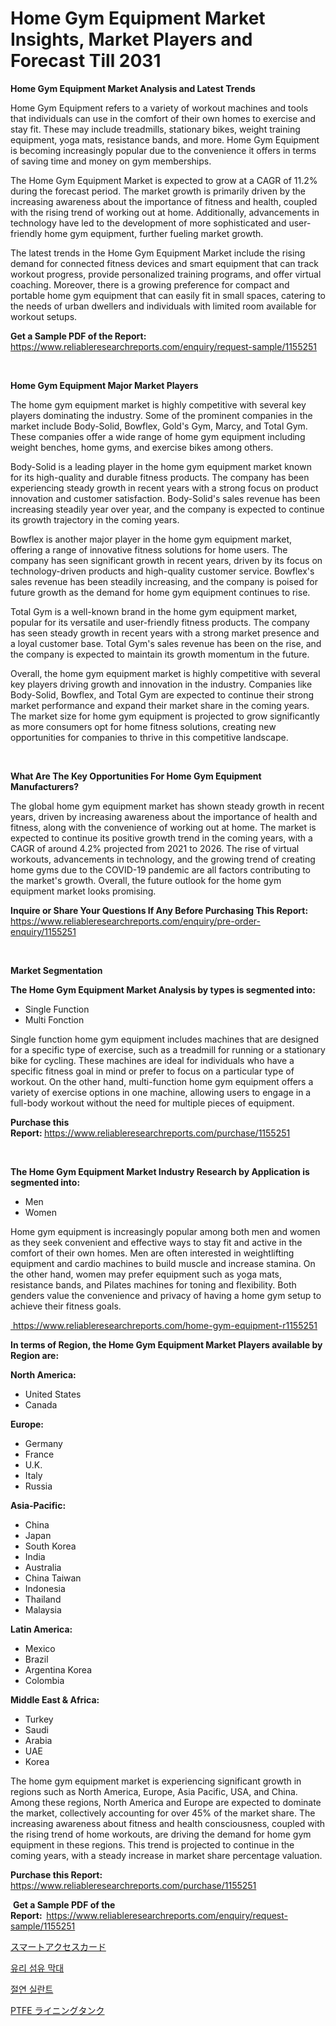 <p><h1>Home Gym Equipment Market Insights, Market Players and Forecast Till 2031</h1></p><p><strong>Home Gym Equipment Market Analysis and Latest Trends</strong></p>
<p><p>Home Gym Equipment refers to a variety of workout machines and tools that individuals can use in the comfort of their own homes to exercise and stay fit. These may include treadmills, stationary bikes, weight training equipment, yoga mats, resistance bands, and more. Home Gym Equipment is becoming increasingly popular due to the convenience it offers in terms of saving time and money on gym memberships.</p><p>The Home Gym Equipment Market is expected to grow at a CAGR of 11.2% during the forecast period. The market growth is primarily driven by the increasing awareness about the importance of fitness and health, coupled with the rising trend of working out at home. Additionally, advancements in technology have led to the development of more sophisticated and user-friendly home gym equipment, further fueling market growth.</p><p>The latest trends in the Home Gym Equipment Market include the rising demand for connected fitness devices and smart equipment that can track workout progress, provide personalized training programs, and offer virtual coaching. Moreover, there is a growing preference for compact and portable home gym equipment that can easily fit in small spaces, catering to the needs of urban dwellers and individuals with limited room available for workout setups.</p></p>
<p><strong>Get a Sample PDF of the Report:&nbsp;</strong> <a href="https://www.reliableresearchreports.com/enquiry/request-sample/1155251">https://www.reliableresearchreports.com/enquiry/request-sample/1155251</a></p>
<p>&nbsp;</p>
<p><strong>Home Gym Equipment Major Market Players</strong></p>
<p><p>The home gym equipment market is highly competitive with several key players dominating the industry. Some of the prominent companies in the market include Body-Solid, Bowflex, Gold's Gym, Marcy, and Total Gym. These companies offer a wide range of home gym equipment including weight benches, home gyms, and exercise bikes among others.</p><p>Body-Solid is a leading player in the home gym equipment market known for its high-quality and durable fitness products. The company has been experiencing steady growth in recent years with a strong focus on product innovation and customer satisfaction. Body-Solid's sales revenue has been increasing steadily year over year, and the company is expected to continue its growth trajectory in the coming years.</p><p>Bowflex is another major player in the home gym equipment market, offering a range of innovative fitness solutions for home users. The company has seen significant growth in recent years, driven by its focus on technology-driven products and high-quality customer service. Bowflex's sales revenue has been steadily increasing, and the company is poised for future growth as the demand for home gym equipment continues to rise.</p><p>Total Gym is a well-known brand in the home gym equipment market, popular for its versatile and user-friendly fitness products. The company has seen steady growth in recent years with a strong market presence and a loyal customer base. Total Gym's sales revenue has been on the rise, and the company is expected to maintain its growth momentum in the future.</p><p>Overall, the home gym equipment market is highly competitive with several key players driving growth and innovation in the industry. Companies like Body-Solid, Bowflex, and Total Gym are expected to continue their strong market performance and expand their market share in the coming years. The market size for home gym equipment is projected to grow significantly as more consumers opt for home fitness solutions, creating new opportunities for companies to thrive in this competitive landscape.</p></p>
<p>&nbsp;</p>
<p><strong>What Are The Key Opportunities For Home Gym Equipment Manufacturers?</strong></p>
<p><p>The global home gym equipment market has shown steady growth in recent years, driven by increasing awareness about the importance of health and fitness, along with the convenience of working out at home. The market is expected to continue its positive growth trend in the coming years, with a CAGR of around 4.2% projected from 2021 to 2026. The rise of virtual workouts, advancements in technology, and the growing trend of creating home gyms due to the COVID-19 pandemic are all factors contributing to the market's growth. Overall, the future outlook for the home gym equipment market looks promising.</p></p>
<p><strong>Inquire or Share Your Questions If Any Before Purchasing This Report:</strong> <a href="https://www.reliableresearchreports.com/enquiry/pre-order-enquiry/1155251">https://www.reliableresearchreports.com/enquiry/pre-order-enquiry/1155251</a></p>
<p>&nbsp;</p>
<p><strong>Market Segmentation</strong></p>
<p><strong>The Home Gym Equipment Market Analysis by types is segmented into:</strong></p>
<p><ul><li>Single Function</li><li>Multi Fonction</li></ul></p>
<p><p>Single function home gym equipment includes machines that are designed for a specific type of exercise, such as a treadmill for running or a stationary bike for cycling. These machines are ideal for individuals who have a specific fitness goal in mind or prefer to focus on a particular type of workout. On the other hand, multi-function home gym equipment offers a variety of exercise options in one machine, allowing users to engage in a full-body workout without the need for multiple pieces of equipment.</p></p>
<p><strong>Purchase this Report:&nbsp;</strong><a href="https://www.reliableresearchreports.com/purchase/1155251">https://www.reliableresearchreports.com/purchase/1155251</a></p>
<p>&nbsp;</p>
<p><strong>The Home Gym Equipment Market Industry Research by Application is segmented into:</strong></p>
<p><ul><li>Men</li><li>Women</li></ul></p>
<p><p>Home gym equipment is increasingly popular among both men and women as they seek convenient and effective ways to stay fit and active in the comfort of their own homes. Men are often interested in weightlifting equipment and cardio machines to build muscle and increase stamina. On the other hand, women may prefer equipment such as yoga mats, resistance bands, and Pilates machines for toning and flexibility. Both genders value the convenience and privacy of having a home gym setup to achieve their fitness goals.</p></p>
<p><a href="https://www.reliableresearchreports.com/home-gym-equipment-r1155251">&nbsp;https://www.reliableresearchreports.com/home-gym-equipment-r1155251</a></p>
<p><strong>In terms of Region, the Home Gym Equipment Market Players available by Region are:</strong></p>
<p>
    <p> <strong> North America: </strong>
        <ul>
            <li>United States</li>
            <li>Canada</li>
        </ul>
        </p> 
    <p> <strong> Europe: </strong>
        <ul>
            <li>Germany</li>
            <li>France</li>
            <li>U.K.</li>
            <li>Italy</li>
            <li>Russia</li>
        </ul>
        </p> 
    <p> <strong> Asia-Pacific: </strong>
        <ul>
            <li>China</li>
            <li>Japan</li>
            <li>South Korea</li>
            <li>India</li>
            <li>Australia</li>
            <li>China Taiwan</li>
            <li>Indonesia</li>
            <li>Thailand</li>
            <li>Malaysia</li>
        </ul>
        </p> 
    <p> <strong> Latin America: </strong>
        <ul>
            <li>Mexico</li>
            <li>Brazil</li>
            <li>Argentina Korea</li>
            <li>Colombia</li>
        </ul>
        </p> 
    <p> <strong> Middle East & Africa: </strong>
        <ul>
            <li>Turkey</li>
            <li>Saudi</li>
            <li>Arabia</li>
            <li>UAE</li>
            <li>Korea</li>
        </ul>
    </p>
    </p>
<p><p>The home gym equipment market is experiencing significant growth in regions such as North America, Europe, Asia Pacific, USA, and China. Among these regions, North America and Europe are expected to dominate the market, collectively accounting for over 45% of the market share. The increasing awareness about fitness and health consciousness, coupled with the rising trend of home workouts, are driving the demand for home gym equipment in these regions. This trend is projected to continue in the coming years, with a steady increase in market share percentage valuation.</p></p>
<p><strong>Purchase this Report: </strong><a href="https://www.reliableresearchreports.com/purchase/1155251">https://www.reliableresearchreports.com/purchase/1155251</a></p>
<p>&nbsp;<strong>Get a Sample PDF of the Report:&nbsp;&nbsp;</strong><a href="https://www.reliableresearchreports.com/enquiry/request-sample/1155251">https://www.reliableresearchreports.com/enquiry/request-sample/1155251</a></p>
<p><strong></strong></p>
<p><p><a href="https://github.com/MosesSpinka1914/Market-Research-Report-List-1/blob/main/428836030688.md">スマートアクセスカード</a></p><p><a href="https://github.com/Maeennan456456/Market-Research-Report-List-1/blob/main/497383628088.md">유리 섬유 막대</a></p><p><a href="https://github.com/royErdmtyan906778/Market-Research-Report-List-1/blob/main/253242628089.md">절연 실란트</a></p><p><a href="https://github.com/lababdou/Market-Research-Report-List-3/blob/main/463833630689.md">PTFE ライニングタンク</a></p></p>
